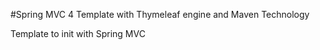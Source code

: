 #Spring MVC 4 Template with Thymeleaf engine and Maven Technology

Template to init with Spring MVC
